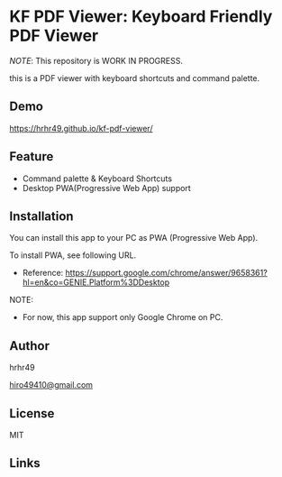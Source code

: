 # KF PDF Viewer: Keyboard Friendly PDF Viewer

*NOTE*: This repository is WORK IN PROGRESS.

this is a PDF viewer with keyboard shortcuts and command palette.

## Demo

https://hrhr49.github.io/kf-pdf-viewer/

## Feature

* Command palette & Keyboard Shortcuts
* Desktop PWA(Progressive Web App) support

## Installation

You can install this app to your PC as PWA (Progressive Web App).

To install PWA, see following URL.

* Reference: https://support.google.com/chrome/answer/9658361?hl=en&co=GENIE.Platform%3DDesktop

NOTE:

* For now, this app support only Google Chrome on PC.

## Author

hrhr49

hiro49410@gmail.com

## License

MIT

## Links

